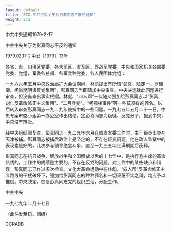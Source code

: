 ```yaml
---
layout: default
title: "872.中共中央关于为彭真同志平反的通知"
weight: 872
---
```


中共中央通知1979-2-17

中共中央关于为彭真同志平反的通知

1979.02.17；中发［1979］13号

各省、市、自治区党委，各大军区、省军区、野战军党委，中央和国家机关各部委党委、党组，军委各总部、各军兵种党委，各人民团体党组：

一九六六年五月中央政治局扩大会议期间，林彪提出有所谓“彭真、陆定一、罗瑞卿、杨尚昆阴谋反党集团”，彭真同志当即请求中央审查。中央决定就此问题进行审查，但没有查出事实根据。林彪、“四人帮”一伙随又强加给彭真同志以“彭真、刘仁反革命修正主义集团”、“二月兵变”、“畅观楼事件”等一些莫须有的罪名。以后转入审查彭真同志一九二九年被捕中的一些问题。一九七五年五月二十一日，中央专案审查小组第一办公室作出结论，定彭真同志为叛徒、反党分子，报到中央，中央没有审批。

经中央组织部复查，彭真同志一九二九年六月在顺直省委工作时，由于叛徒出卖在天津被捕。彭真同志被捕后政治上是坚定的，不存在叛变问题。他在敌人监狱中的表现也是好的，几次参与领导绝食斗争，直至一九三五年坐满刑期后获释。

彭真同志在抗日战争、解放战争和全国解放以后的十七年中，是执行毛主席的革命路线的，工作中的成绩是主要的，不存在反党的问题。对工作中的某些缺点和错误，彭真同志已作过多次检查。文化大革命运动中在林彪、“四人帮”反革命修正主义路线的干扰破坏下，强加给彭真同志的种种罪名和一切诬蔑不实之词，均应予以推倒。中央决定，恢复彭真同志党的组织生活，分配工作。

中共中央

一九七九年二月十七日

（此件发至县、团级）

CCRADB

